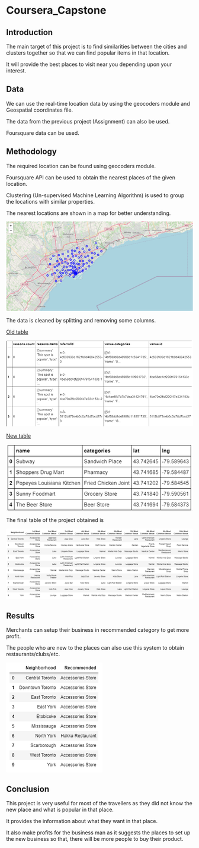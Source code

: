 # Coursera_Capstone

## Introduction

The main target of this project is to find similarities between the cities and clusters together so that we can find popular items in that location.

It will provide the best places to visit near you depending upon your interest.

## Data

We can use the real-time location data by using the geocoders module and Geospatial coordinates file.

The data from the previous project (Assignment) can also be used.

Foursquare data can be used.

## Methodology

The required location can be found using geocoders module.

Foursquare API can be used to obtain the nearest places of the given location.

Clustering (Un-supervised Machine Learning Algorithm) is used to group the locations with  similar properties.

The nearest locations are shown in a map for better understanding.

<img src='https://raw.githubusercontent.com/dinesh99639/Coursera_Capstone/master/capstone_map.png'>

The data is cleaned by splitting and removing some columns.

<u>Old table</u>

<img src='https://raw.githubusercontent.com/dinesh99639/Coursera_Capstone/master/capstone_oldtab.png'>

<u>New table</u>

<img src='https://raw.githubusercontent.com/dinesh99639/Coursera_Capstone/master/capstone_newtab.png'>

The final table of the project obtained is 

<img src='https://raw.githubusercontent.com/dinesh99639/Coursera_Capstone/master/capstone_finaltab.png'>

## Results

Merchants can setup their business in recommended category to get more profit.

The people who are new to the places can also use this system to obtain restaurants/clubs/etc.

<img src='https://raw.githubusercontent.com/dinesh99639/Coursera_Capstone/master/capstone1.png'>

## Conclusion

This project is very useful for most of the travellers as they did not know the new place and what is popular in that place.

It provides the information about what they want in that place.

It also make profits for the business man as it suggests the places to set up the new business so that, there will be more people to buy their product.
